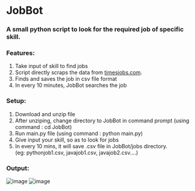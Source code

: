 # JobBot

### A small python script to look for the required job of specific skill. 

### Features:
1. Take input of skill to find jobs
2. Script directly scraps the data from [timesjobs.com](https://www.timesjobs.com/).
3. Finds and saves the job in csv file format
4. In every 10 minutes, JobBot searches the job


### Setup:
1. Download and unzip file
2. After unziping, change directory to JobBot in command prompt (using command : cd JobBot)
3. Run main.py file (using command : python main.py)
4. Give input your skill, so as to look for jobs
5. In every 10 mins, it will save .csv file in JobBot/jobs directory.\
(eg: pythonjob1.csv, javajob1.csv, javajob2.csv....)


### Output:
![image](https://user-images.githubusercontent.com/85562020/157750097-58026cce-a9cd-466f-bda9-493a299a0829.png)
![image](https://user-images.githubusercontent.com/85562020/157750436-622173c8-2c6f-49f5-9063-d8a30c6cde7f.png)
